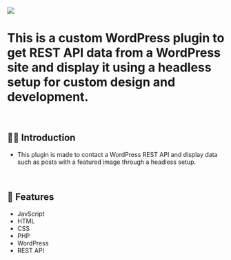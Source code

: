 ![](https://raw.githubusercontent.com/Matthewpco/WP-Plugin-Github-API/main/wp-plugin-github-api.jpg)

# This is a custom WordPress plugin to get REST API data from a WordPress site and display it using a headless setup for custom design and development.

<br>

## 🙋‍♂️ Introduction

- This plugin is made to contact a WordPress REST API and display data such as posts with a featured image through a headless setup.

<br>

## 📜 Features

- JavScript
- HTML
- CSS
- PHP
- WordPress
- REST API
  <br>
